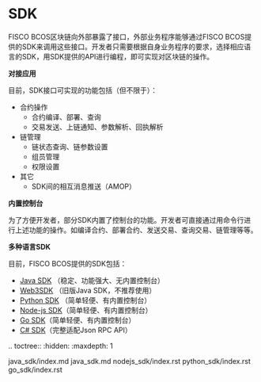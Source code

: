 # SDK

FISCO BCOS区块链向外部暴露了接口，外部业务程序能够通过FISCO BCOS提供的SDK来调用这些接口。开发者只需要根据自身业务程序的要求，选择相应语言的SDK，用SDK提供的API进行编程，即可实现对区块链的操作。

**对接应用**

目前，SDK接口可实现的功能包括（但不限于）：

* 合约操作
  * 合约编译、部署、查询
  * 交易发送、上链通知、参数解析、回执解析
* 链管理
  * 链状态查询、链参数设置
  * 组员管理
  * 权限设置
* 其它
  * SDK间的相互消息推送（AMOP）

**内置控制台**

为了方便开发者，部分SDK内置了控制台的功能。开发者可直接通过用命令行进行上述功能的操作。如编译合约、部署合约、发送交易、查询交易、链管理等等。

**多种语言SDK**

目前，FISCO BCOS提供的SDK包括：

* [Java SDK](./java_sdk/index.html) （稳定、功能强大、无内置控制台）
* [Web3SDK](./java_sdkjava_sdk.html) （旧版Java SDK，不推荐使用）
* [Python SDK](./python_sdk/index.html) （简单轻便、有内置控制台）
* [Node-js SDK](./nodejs_sdk/index.html)（简单轻便、有内置控制台）
* [Go SDK](./go_sdk/index.html)（简单轻便、有内置控制台）
* [C# SDK](./csharp_sdk/index.html)（完整适配Json RPC API）

.. toctree::
   :hidden:
   :maxdepth: 1
   
   java_sdk/index.md
   java_sdk.md
   nodejs_sdk/index.rst
   python_sdk/index.rst
   go_sdk/index.rst
```
